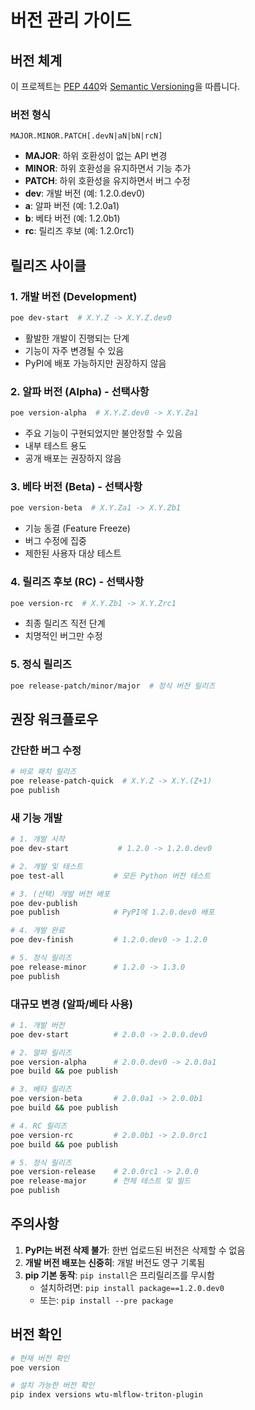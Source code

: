 # 버전 관리 가이드

## 버전 체계

이 프로젝트는 [PEP 440](https://peps.python.org/pep-0440/)와 [Semantic Versioning](https://semver.org/)을 따릅니다.

### 버전 형식

```
MAJOR.MINOR.PATCH[.devN|aN|bN|rcN]
```

- **MAJOR**: 하위 호환성이 없는 API 변경
- **MINOR**: 하위 호환성을 유지하면서 기능 추가
- **PATCH**: 하위 호환성을 유지하면서 버그 수정
- **dev**: 개발 버전 (예: 1.2.0.dev0)
- **a**: 알파 버전 (예: 1.2.0a1)
- **b**: 베타 버전 (예: 1.2.0b1)
- **rc**: 릴리즈 후보 (예: 1.2.0rc1)

## 릴리즈 사이클

### 1. 개발 버전 (Development)

```sh
poe dev-start  # X.Y.Z -> X.Y.Z.dev0
```

- 활발한 개발이 진행되는 단계
- 기능이 자주 변경될 수 있음
- PyPI에 배포 가능하지만 권장하지 않음

### 2. 알파 버전 (Alpha) - 선택사항

```sh
poe version-alpha  # X.Y.Z.dev0 -> X.Y.Za1
```

- 주요 기능이 구현되었지만 불안정할 수 있음
- 내부 테스트 용도
- 공개 배포는 권장하지 않음

### 3. 베타 버전 (Beta) - 선택사항

```sh
poe version-beta  # X.Y.Za1 -> X.Y.Zb1
```

- 기능 동결 (Feature Freeze)
- 버그 수정에 집중
- 제한된 사용자 대상 테스트

### 4. 릴리즈 후보 (RC) - 선택사항

```sh
poe version-rc  # X.Y.Zb1 -> X.Y.Zrc1
```

- 최종 릴리즈 직전 단계
- 치명적인 버그만 수정

### 5. 정식 릴리즈

```sh
poe release-patch/minor/major  # 정식 버전 릴리즈
```

## 권장 워크플로우

### 간단한 버그 수정

```sh
# 바로 패치 릴리즈
poe release-patch-quick  # X.Y.Z -> X.Y.(Z+1)
poe publish
```

### 새 기능 개발

```sh
# 1. 개발 시작
poe dev-start           # 1.2.0 -> 1.2.0.dev0

# 2. 개발 및 테스트
poe test-all           # 모든 Python 버전 테스트

# 3. (선택) 개발 버전 배포
poe dev-publish
poe publish            # PyPI에 1.2.0.dev0 배포

# 4. 개발 완료
poe dev-finish         # 1.2.0.dev0 -> 1.2.0

# 5. 정식 릴리즈
poe release-minor      # 1.2.0 -> 1.3.0
poe publish
```

### 대규모 변경 (알파/베타 사용)

```sh
# 1. 개발 버전
poe dev-start          # 2.0.0 -> 2.0.0.dev0

# 2. 알파 릴리즈
poe version-alpha      # 2.0.0.dev0 -> 2.0.0a1
poe build && poe publish

# 3. 베타 릴리즈
poe version-beta       # 2.0.0a1 -> 2.0.0b1
poe build && poe publish

# 4. RC 릴리즈
poe version-rc         # 2.0.0b1 -> 2.0.0rc1
poe build && poe publish

# 5. 정식 릴리즈
poe version-release    # 2.0.0rc1 -> 2.0.0
poe release-major      # 전체 테스트 및 빌드
poe publish
```

## 주의사항

1. **PyPI는 버전 삭제 불가**: 한번 업로드된 버전은 삭제할 수 없음
2. **개발 버전 배포는 신중히**: 개발 버전도 영구 기록됨
3. **pip 기본 동작**: `pip install`은 프리릴리즈를 무시함
   - 설치하려면: `pip install package==1.2.0.dev0`
   - 또는: `pip install --pre package`

## 버전 확인

```sh
# 현재 버전 확인
poe version

# 설치 가능한 버전 확인
pip index versions wtu-mlflow-triton-plugin
```